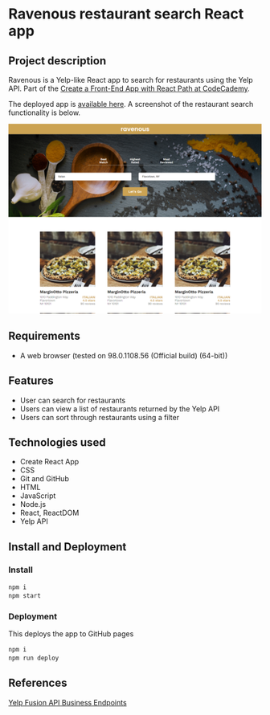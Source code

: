 # Ravenous restaurant search React app

## Project description

Ravenous is a Yelp-like React app to search for restaurants using the Yelp API. Part of the [Create a Front-End App with React Path at CodeCademy](https://www.codecademy.com/learn/paths/build-web-apps-with-react).

The deployed app is [available here](https://jlema.github.io/ravenous/). A screenshot of the restaurant search functionality is below.

![Screenshot of Ravenous React app's main screen with restaurant search feature](screenshot.png?raw=true)

## Requirements

- A web browser (tested on 98.0.1108.56 (Official build) (64-bit))

## Features

- User can search for restaurants
- Users can view a list of restaurants returned by the Yelp API
- Users can sort through restaurants using a filter

## Technologies used

- Create React App
- CSS
- Git and GitHub
- HTML
- JavaScript
- Node.js
- React, ReactDOM
- Yelp API

## Install and Deployment

### Install

```bash
npm i
npm start
```

### Deployment

This deploys the app to GitHub pages

```bash
npm i
npm run deploy
```

## References

[Yelp Fusion API Business Endpoints](https://www.yelp.com/developers/documentation/v3/business_search)
